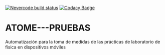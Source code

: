 [![Nevercode build status](https://app.nevercode.io/api/projects/3714a128-e8b6-4b74-af69-b73ad9f3b98c/workflows/ae41b5a4-99df-4dc9-8061-27c6f0006ace/status_badge.svg?branch=master)](https://app.nevercode.io/#/project/3714a128-e8b6-4b74-af69-b73ad9f3b98c/workflow/ae41b5a4-99df-4dc9-8061-27c6f0006ace/latestBuild?branch=master)
[![Codacy Badge](https://api.codacy.com/project/badge/Grade/88d37fd3cb004729908e89025091a6d3)](https://www.codacy.com/app/mandresuri/ATOME---PRUEBAS?utm_source=github.com&amp;utm_medium=referral&amp;utm_content=mandresuri/ATOME---PRUEBAS&amp;utm_campaign=Badge_Grade)
# ATOME---PRUEBAS
Automatización para la toma de medidas de las prácticas de laboratorio de física en dispositivos móviles
